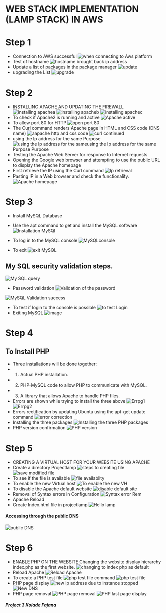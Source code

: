 # WEB STACK IMPLEMENTATION (LAMP STACK) IN AWS
# Step 1
- Connection to AWS successful
![when connecting to Aws platform](https://github.com/koleshky1/fajana.kb.pbl/assets/44333161/81eb29fa-92bb-45d3-92d9-a2604e307b59)
- Test of hostname
![hostname brought back ip address](https://github.com/koleshky1/fajana.kb.pbl/assets/44333161/29c26d0d-deb7-42d0-aefe-cbcd99910757)
-  Update a list of packages in the package manager
![update](https://github.com/koleshky1/fajana.kb.pbl/assets/44333161/8a56fce6-7a84-454e-af0c-c5f2e3da0255)
 -  upgrading the List
![upgrade](https://github.com/koleshky1/fajana.kb.pbl/assets/44333161/7f651bed-428f-4bd4-8f2f-19f2c78a90b1)
# Step 2
-  INSTALLING APACHE AND UPDATING THE FIREWALL
![installing apachea](https://github.com/koleshky1/fajana.kb.pbl/assets/44333161/c3d1c1a9-b668-45c7-acb8-11e4c845d8c5)
![installing apacheb](https://github.com/koleshky1/fajana.kb.pbl/assets/44333161/dbe25977-a544-4ba7-86c1-e04d627a6f1e)
![installing apachec](https://github.com/koleshky1/fajana.kb.pbl/assets/44333161/39214544-3b41-4021-9ea1-a83085b09103)
- To check if Apache2 is running and active
![Apache active](https://github.com/koleshky1/fajana.kb.pbl/assets/44333161/d4a465ad-7dc7-4f52-b2bd-b730b42923f9)
- To allow port 80 for HTTP
![open port 80](https://github.com/koleshky1/fajana.kb.pbl/assets/44333161/cdd1d311-4120-498a-bdd1-79acac9fe959)
- The Curl command renders  Apache page in HTML and CSS code (DNS name)
![aapache http and css code](https://github.com/koleshky1/fajana.kb.pbl/assets/44333161/c8c11ad3-1409-48b7-a228-5819e243d1fa)
![curl continued](https://github.com/koleshky1/fajana.kb.pbl/assets/44333161/54dd6351-e12c-4146-9052-c9116aa2e6af)
 - using the Ip address for the same Purpose
![using the Ip address for the same![using the Ip address for the same Purpose](https://github.com/koleshky1/fajana.kb.pbl/assets/44333161/6a7ace81-ba75-49d5-8923-d615446536fe)
 Purpose](https://github.com/koleshky1/fajana.kb.pbl/assets/44333161/4a911b67-53ef-4496-bacf-effe365b7af5)
 -  Testing the Apache Web Server for response to Internet requests
 -  Opening the Google web browser and  attempting to use the public URL to display the Apache homepage
 -  First retrieve the IP using the Curl command
 ![Ip retrieval](https://github.com/koleshky1/fajana.kb.pbl/assets/44333161/0d0bb315-171b-4512-93cb-1c79800865bc)
 -  Pasting IP in a Web browser and check the functionality.
![Apache homepage](https://github.com/koleshky1/fajana.kb.pbl/assets/44333161/23c8ccf3-a032-4636-b4af-a9ff32259f31)
 # Step 3
 -  Install MySQL Database
 -  Use the apt command to get and install the MySQL software
 ![Installation MySQl](https://github.com/koleshky1/fajana.kb.pbl/assets/44333161/507fbabe-e439-4a3a-8996-1993370a6a34)

 -  To log in to the MySQL console
 ![MySQLconsole](https://github.com/koleshky1/fajana.kb.pbl/assets/44333161/ad0946da-290c-4f7c-a14e-de2e904c89ee)
 -  To exit 
 ![exit MySQL](https://github.com/koleshky1/fajana.kb.pbl/assets/44333161/40d141ab-a987-42ae-b214-88da3c0a3ba9)
 ## My SQL security validation steps.
 ![My SQL query](https://github.com/koleshky1/fajana.kb.pbl/assets/44333161/c7f67e53-f2c2-48e4-8b00-fcec93140478)
 -  Password validation
 ![Validation of the password](https://github.com/koleshky1/fajana.kb.pbl/assets/44333161/0d951c8b-961a-4bda-8a14-5bc6fea43dcc)

![MySQL Validation success](https://github.com/koleshky1/fajana.kb.pbl/assets/44333161/4d115cec-f291-48f3-a790-5dc4835472d4)
-  To test if login to the console is possible
![to test Login](https://github.com/koleshky1/fajana.kb.pbl/assets/44333161/b9a897b2-9134-4488-a7d0-a87c0493d746)
- Exiting MySQL
![image](https://github.com/koleshky1/fajana.kb.pbl/assets/44333161/760786ae-ca68-4eac-a449-399a079b7084)
# Step 4
## To Install PHP
- Three installations will be done together:
-  1. Actual PHP installation.
-   2. PHP-MySQL code to allow PHP to communicate with MySQL.
-   3. A library that allows Apache to handle PHP files.
-  Errors are shown while trying to install the three above
![Errpg1](https://github.com/koleshky1/fajana.kb.pbl/assets/44333161/6ef71e60-f96b-444b-bc89-98c1f42e2101)
![Errpg2](https://github.com/koleshky1/fajana.kb.pbl/assets/44333161/c4445919-3deb-40fe-8a97-a384c3dda576)
-  Errors rectification by updating Ubuntu using the apt-get update command
![error correction](https://github.com/koleshky1/fajana.kb.pbl/assets/44333161/783e2f29-a09c-4a73-b64e-a376fb186444)
-  Installing the three packages
![Installing the three PHP packages](https://github.com/koleshky1/fajana.kb.pbl/assets/44333161/1f1291df-aed1-4b93-8833-305fc05b42b0)
-  PHP version confirmation
![PHP version](https://github.com/koleshky1/fajana.kb.pbl/assets/44333161/215b4abf-ebea-438b-a25a-261d3fee86c6)
# Step 5
-  CREATING A VIRTUAL HOST FOR YOUR WEBSITE USING APACHE
-  Create a directory Projectlamp
![steps to creating file](https://github.com/koleshky1/fajana.kb.pbl/assets/44333161/9ded239e-903d-4e7e-a547-261aab04094e)
![save modified file](https://github.com/koleshky1/fajana.kb.pbl/assets/44333161/490f0ce8-1b2f-41ea-b78d-b97cfe232e3c)
-  To see if the file is available
![file availabilty](https://github.com/koleshky1/fajana.kb.pbl/assets/44333161/39f98de6-4939-401f-9a6c-259be665b38b)
-  To enable the new Virtual host
![To enable the new VH](https://github.com/koleshky1/fajana.kb.pbl/assets/44333161/8d3dc111-cfb5-4bc7-bb99-10b9c7ee1590)
-  To disable the Apache default website
![disable default site](https://github.com/koleshky1/fajana.kb.pbl/assets/44333161/2f46f1ee-6dad-4509-b85d-a72e181abd30)
-  Removal of Syntax errors in Configuration
![Syntax error Rem](https://github.com/koleshky1/fajana.kb.pbl/assets/44333161/b7e9500e-6231-4896-89ee-22a01bef1aab)
-  Apache Reload 
-  Create Index.html file in projectlamp
![Hello lamp](https://github.com/koleshky1/fajana.kb.pbl/assets/44333161/ed85ec6f-0709-4fac-8a3e-f365c16c1e31)
#### Accessing through the public DNS
![public DNS](https://github.com/koleshky1/fajana.kb.pbl/assets/44333161/c68303e0-77a3-476b-b19b-7263a4e5c53c)
# Step 6
-  ENABLE PHP ON THE WEBSITE
Changing the website display hierarchy index.php as the first website.
![changing to index php as default](https://github.com/koleshky1/fajana.kb.pbl/assets/44333161/634a3da8-4e4f-4164-8ed0-656a2b8346e5)
-  Reload Apache
![Reload Apache](https://github.com/koleshky1/fajana.kb.pbl/assets/44333161/a1afca06-57fb-43ec-87ea-10b5957512c4)
-  To create a PHP test file
![php test file command](https://github.com/koleshky1/fajana.kb.pbl/assets/44333161/fc3ffca4-e07f-4c40-96e9-85b0f64b4f34)
![php test file](https://github.com/koleshky1/fajana.kb.pbl/assets/44333161/4d788be9-b3f0-45a2-8737-a972bf33308d)
-  PHP page display
![new ip address due to instance stopped](https://github.com/koleshky1/fajana.kb.pbl/assets/44333161/c37c115b-2f40-47a8-925e-014004f996af)
![New DNS](https://github.com/koleshky1/fajana.kb.pbl/assets/44333161/f523911d-eab6-4e4d-8abd-a7e10695926c)
-  PHP page removal
![PHP page removal](https://github.com/koleshky1/fajana.kb.pbl/assets/44333161/984729d3-9146-4f65-b5de-0dce85fb2c6a)
![PHP last page display](https://github.com/koleshky1/fajana.kb.pbl/assets/44333161/4f9df85b-a872-492e-9dde-1c6b80492d89)

##### Project 3 Kolade Fajana






